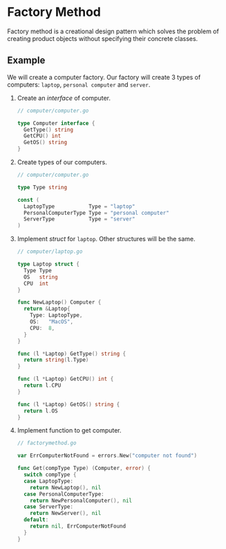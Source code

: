 # Factory Method

Factory method is a creational design pattern which solves the problem of
creating product objects without specifying their concrete classes.

## Example

We will create a computer factory. Our factory will create 3 types of computers:
`laptop`, `personal computer` and `server`.

1. Create an _interface_ of computer.

   ```go
   // computer/computer.go

   type Computer interface {
     GetType() string
     GetCPU() int
     GetOS() string
   }
   ```

2. Create types of our computers.

   ```go
   // computer/computer.go

   type Type string

   const (
     LaptopType           Type = "laptop"
     PersonalComputerType Type = "personal computer"
     ServerType           Type = "server"
   )
   ```

3. Implement _struct_ for `laptop`. Other structures will be the same.

   ```go
   // computer/laptop.go

   type Laptop struct {
     Type Type
     OS   string
     CPU  int
   }

   func NewLaptop() Computer {
     return &Laptop{
       Type: LaptopType,
       OS:   "MacOS",
       CPU:  8,
     }
   }

   func (l *Laptop) GetType() string {
     return string(l.Type)
   }

   func (l *Laptop) GetCPU() int {
     return l.CPU
   }

   func (l *Laptop) GetOS() string {
     return l.OS
   }
   ```

4. Implement function to get computer.

   ```go
   // factorymethod.go

   var ErrComputerNotFound = errors.New("computer not found")

   func Get(compType Type) (Computer, error) {
     switch compType {
     case LaptopType:
       return NewLaptop(), nil
     case PersonalComputerType:
       return NewPersonalComputer(), nil
     case ServerType:
       return NewServer(), nil
     default:
       return nil, ErrComputerNotFound
     }
   }
   ```
